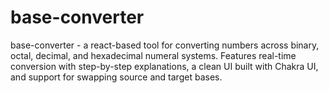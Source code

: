 # base-converter
base-converter - a react-based tool for converting numbers across binary, octal, decimal, and hexadecimal numeral systems. Features real-time conversion with step-by-step explanations, a clean UI built with Chakra UI, and support for swapping source and target bases.
